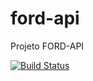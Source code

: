 # ford-api
Projeto FORD-API

[![Build Status](https://app.travis-ci.com/DemetriusBraga/ford-api.svg?token=43S6wzNMk963cmX3kx7z&branch=main)](https://app.travis-ci.com/DemetriusBraga/ford-api)